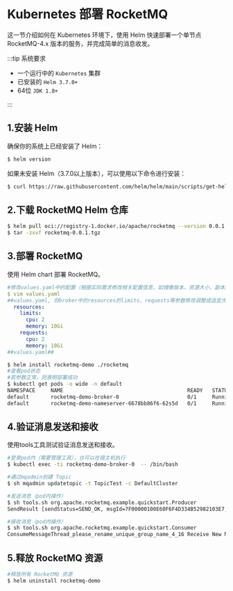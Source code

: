 # Kubernetes 部署 RocketMQ

这一节介绍如何在 Kubernetes 环境下，使⽤ Helm 快速部署⼀个单节点 RocketMQ-4.x 版本的服务，并完成简单的消息收发。


:::tip 系统要求

- 一个运行中的 `Kubernetes` 集群
- 已安装的 `Helm 3.7.0+`
- 64位 `JDK 1.8+`

:::


## 1.安装 Helm

确保你的系统上已经安装了 Helm：

```bash
$ helm version
```

如果未安装 Helm（3.7.0以上版本），可以使用以下命令进行安装：

```bash
$ curl https://raw.githubusercontent.com/helm/helm/main/scripts/get-helm-3 | bash
```



## 2.下载 RocketMQ Helm 仓库

```bash
$ helm pull oci://registry-1.docker.io/apache/rocketmq --version 0.0.1 
$ tar -zxvf rocketmq-0.0.1.tgz
```



## 3.部署 RocketMQ

使⽤ Helm chart 部署 RocketMQ。

```yaml
#修改values.yaml中的配置（根据实际需求修改相关配置信息，如镜像版本，资源⼤⼩、副本数等，同时禁用proxy、controller功能）
$ vim values.yaml
##values.yaml, 将broker中的resources的limits、requests等参数修改调整成适宜大小， 修改镜像tag为4.9.6##
  resources:
    limits:
      cpu: 2
      memory: 10Gi
    requests:
      cpu: 2
      memory: 10Gi
##values.yaml##
```

```bash
$ helm install rocketmq-demo ./rocketmq
#查看pod状态
#若参数正常，则表明部署成功
$ kubectl get pods -o wide -n default
NAMESPACE     NAME                                        READY   STATUS    RESTARTS   AGE   IP                NODE         NOMINATED NODE   READINESS GATES
default       rocketmq-demo-broker-0                      0/1     Running   0          19s   192.168.58.228    k8s-node02   <none>           <none>
default       rocketmq-demo-nameserver-6678bb86f6-62s5d   0/1     Running   0          19s   192.168.85.229    k8s-node01   <none>           <none>
```


## 4.验证消息发送和接收

使用tools工具测试验证消息发送和接收。

``` bash
#登录pod内（需要管理工具），也可以在宿主机执行
$ kubectl exec -ti rocketmq-demo-broker-0  -- /bin/bash

#通过mqadmin创建 Topic
$ sh mqadmin updatetopic -t TopicTest -c DefaultCluster

#发送消息（pod内操作）
$ sh tools.sh org.apache.rocketmq.example.quickstart.Producer
SendResult [sendStatus=SEND_OK, msgId=7F00000100E60F6F4D334B52982103E7, offsetMsgId=C0A83AE400002A9F000000000002ECD2, messageQueue=MessageQueue [topic=TopicTest, brokerName=rocketmq-demo-broker-0, queueId=2], queueOffset=124]

#接收消息（pod内操作）
$ sh tools.sh org.apache.rocketmq.example.quickstart.Consumer
ConsumeMessageThread_please_rename_unique_group_name_4_16 Receive New Messages: [MessageExt [brokerName=rocketmq-demo-broker-0, queueId=2, storeSize=192, queueOffset=124, sysFlag=0, bornTimestamp=1723734104097, bornHost=/192.168.58.228:40492, storeTimestamp=1723734104097, storeHost=/192.168.58.228:10911, msgId=C0A83AE400002A9F000000000002ECD2, commitLogOffset=191698, bodyCRC=638172955, reconsumeTimes=0, preparedTransactionOffset=0, toString()=Message{topic='TopicTest', flag=0, properties={MIN_OFFSET=0, MAX_OFFSET=125, CONSUME_START_TIME=1723734158990, UNIQ_KEY=7F00000100E60F6F4D334B52982103E7, CLUSTER=DefaultCluster, TAGS=TagA}, body=[72, 101, 108, 108, 111, 32, 82, 111, 99, 107, 101, 116, 77, 81, 32, 57, 57, 57], transactionId='null'}]]
```


## 5.释放 RocketMQ 资源

```bash
#释放所有 RocketMQ 资源
$ helm uninstall rocketmq-demo
```

